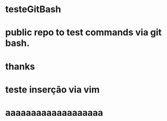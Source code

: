 # testeGitBash
# public repo to test commands via git bash.
# thanks
# teste inserção via vim
# aaaaaaaaaaaaaaaaaaa
